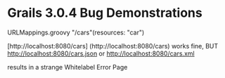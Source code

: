 # Grails 3.0.4 Bug Demonstrations


URLMappings.groovy "/cars"(resources: "car")  
  
[http://localhost:8080/cars] (http://localhost:8080/cars) works fine, BUT  
[http://localhost:8080/cars.json](http://localhost:8080/cars.json) or [http://localhost:8080/cars.xml](http://localhost:8080/cars.xml)  
  
results in a strange Whitelabel Error Page
